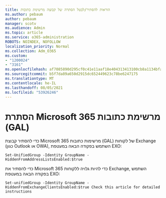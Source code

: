 ```yaml
---
title: הוראות להסתיר/לבטל הסתרה של קבוצה מרשימת כתובות
ms.author: pebaum
author: pebaum
manager: scotv
ms.audience: Admin
ms.topic: article
ms.service: o365-administration
ROBOTS: NOINDEX, NOFOLLOW
localization_priority: Normal
ms.collection: Adm_O365
ms.custom:
- "1200024"
- "3161"
ms.openlocfilehash: af7085890d295cf0c41e11aaf18e404313413100cb8a1134bfac051d5fa26996
ms.sourcegitcommit: b5f7da89a650d2915dc652449623c78be6247175
ms.translationtype: MT
ms.contentlocale: he-IL
ms.lasthandoff: 08/05/2021
ms.locfileid: "53926246"
---
```

# <a name="hide-microsoft-365-group-from-address-list-gal"></a>הסתרת Microsoft 365 מרשימת כתובות (GAL)

כדי להסתיר קבוצת Microsoft 365 מרשימות כתובות (GAL) של לקוחות Exchange (כגון Outlook או OWA), השתמש בפקודה הבאה במעטפת EXO:

`Set-UnifiedGroup -Identity GroupName -HiddenFromAddressListsEnabled:$true`

כדי להסתיר את Microsoft 365 כדי להיות גלויה ללקוחות Exchange, השתמש בפקודה הבאה במעטפת EXO:

`Set-unifiedGroup -Identity GroupName -HiddenFromExchangeClientsEnabled:$true
Check this article for detailed instructions`

